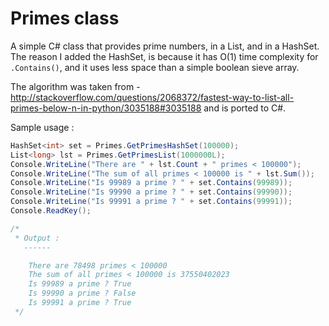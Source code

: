 Primes class
=========

A simple C# class that provides prime numbers, in a List, and in a HashSet.
The reason I added the HashSet, is because it has O(1) time complexity for `.Contains()`, and it uses less space than a simple boolean sieve array. 

The algorithm was taken from - 
http://stackoverflow.com/questions/2068372/fastest-way-to-list-all-primes-below-n-in-python/3035188#3035188
and is ported to C#.


Sample usage : 
```csharp
HashSet<int> set = Primes.GetPrimesHashSet(100000);
List<long> lst = Primes.GetPrimesList(1000000L);
Console.WriteLine("There are " + lst.Count + " primes < 100000");
Console.WriteLine("The sum of all primes < 100000 is " + lst.Sum());
Console.WriteLine("Is 99989 a prime ? " + set.Contains(99989));
Console.WriteLine("Is 99990 a prime ? " + set.Contains(99990));
Console.WriteLine("Is 99991 a prime ? " + set.Contains(99991));
Console.ReadKey();

/*
 * Output :
   ------

	There are 78498 primes < 100000
	The sum of all primes < 100000 is 37550402023
	Is 99989 a prime ? True
	Is 99990 a prime ? False
	Is 99991 a prime ? True
 */
 
```
